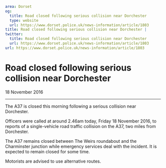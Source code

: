 ```yaml
area: Dorset
og:
  title: Road closed following serious collision near Dorchester
  type: website
  url: https://www.dorset.police.uk/news-information/article/1803
title: Road closed following serious collision near Dorchester |
twitter:
  title: Road closed following serious collision near Dorchester
  url: https://www.dorset.police.uk/news-information/article/1803
url: https://www.dorset.police.uk/news-information/article/1803
```

# Road closed following serious collision near Dorchester

18 November 2016

* * *

The A37 is closed this morning following a serious collision near Dorchester.

Officers were called at around 2.46am today, Friday 18 November 2016, to reports of a single-vehicle road traffic collision on the A37, two miles from Dorchester.

The A37 remains closed between The Weirs roundabout and the Charminster junction while emergency services deal with the incident. It is expected to remain closed for some time.

Motorists are advised to use alternative routes.
